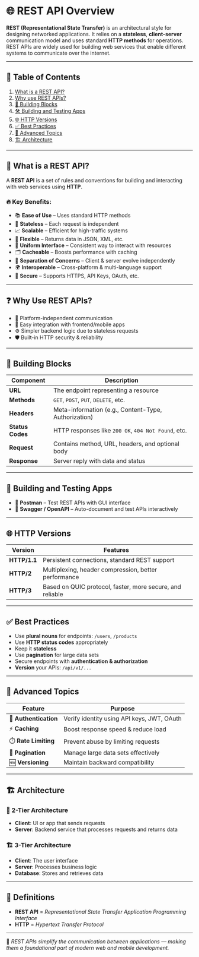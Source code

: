 # 🌐 REST API Overview

**REST (Representational State Transfer)** is an architectural style for designing networked applications. It relies on a **stateless**, **client-server** communication model and uses standard **HTTP methods** for operations. REST APIs are widely used for building web services that enable different systems to communicate over the internet.

---

## 📑 Table of Contents

1. [What is a REST API?](#what-is-a-rest-api)
2. [Why use REST APIs?](#why-use-rest-apis)
3. [🔧 Building Blocks](#building-blocks)
4. [🛠️ Building and Testing Apps](#building-and-testing-apps)
5. [🌐 HTTP Versions](#http-versions)
6. [✅ Best Practices](#best-practices)
7. [🚀 Advanced Topics](#advanced-topics)
8. [🏗️ Architecture](#architecture)

---

## 📘 What is a REST API?

A **REST API** is a set of rules and conventions for building and interacting with web services using **HTTP**.

### 🔥 Key Benefits:
- 📚 **Ease of Use** – Uses standard HTTP methods
- 🔁 **Stateless** – Each request is independent
- 📈 **Scalable** – Efficient for high-traffic systems
- 🧩 **Flexible** – Returns data in JSON, XML, etc.
- 🧵 **Uniform Interface** – Consistent way to interact with resources
- 🗂️ **Cacheable** – Boosts performance with caching
- 🧠 **Separation of Concerns** – Client & server evolve independently
- 🌍 **Interoperable** – Cross-platform & multi-language support
- 🔐 **Secure** – Supports HTTPS, API Keys, OAuth, etc.

---

## ❓ Why Use REST APIs?

- 🧭 Platform-independent communication  
- 🔧 Easy integration with frontend/mobile apps  
- ⚙️ Simpler backend logic due to stateless requests  
- 🛡️ Built-in HTTP security & reliability  

---

## 🧱 Building Blocks

| Component     | Description                                                  |
|---------------|--------------------------------------------------------------|
| **URL**        | The endpoint representing a resource                        |
| **Methods**    | `GET`, `POST`, `PUT`, `DELETE`, etc.                        |
| **Headers**    | Meta-information (e.g., Content-Type, Authorization)       |
| **Status Codes** | HTTP responses like `200 OK`, `404 Not Found`, etc.      |
| **Request**     | Contains method, URL, headers, and optional body          |
| **Response**    | Server reply with data and status                         |

---

## 🧪 Building and Testing Apps

- 🧰 **Postman** – Test REST APIs with GUI interface  
- 📜 **Swagger / OpenAPI** – Auto-document and test APIs interactively  

---

## 🌐 HTTP Versions

| Version   | Features                                                              |
|-----------|-----------------------------------------------------------------------|
| **HTTP/1.1** | Persistent connections, standard REST support                     |
| **HTTP/2**   | Multiplexing, header compression, better performance              |
| **HTTP/3**   | Based on QUIC protocol, faster, more secure, and reliable         |

---

## ✅ Best Practices

- Use **plural nouns** for endpoints: `/users`, `/products`
- Use **HTTP status codes** appropriately
- Keep it **stateless**
- Use **pagination** for large data sets
- Secure endpoints with **authentication & authorization**
- **Version** your APIs: `/api/v1/...`

---

## 🚀 Advanced Topics

| Feature        | Purpose                                           |
|----------------|---------------------------------------------------|
| 🔐 **Authentication** | Verify identity using API keys, JWT, OAuth   |
| ⚡ **Caching**         | Boost response speed & reduce load          |
| ⏱️ **Rate Limiting**   | Prevent abuse by limiting requests           |
| 📄 **Pagination**      | Manage large data sets effectively          |
| 🆕 **Versioning**      | Maintain backward compatibility              |

---

## 🏗️ Architecture

### 🧱 2-Tier Architecture

- **Client**: UI or app that sends requests  
- **Server**: Backend service that processes requests and returns data

### 🏗️ 3-Tier Architecture

- **Client**: The user interface  
- **Server**: Processes business logic  
- **Database**: Stores and retrieves data

---

## 🔄 Definitions

- **REST API** = *Representational State Transfer Application Programming Interface*  
- **HTTP** = *Hypertext Transfer Protocol*

---

🧠 *REST APIs simplify the communication between applications — making them a foundational part of modern web and mobile development.*

